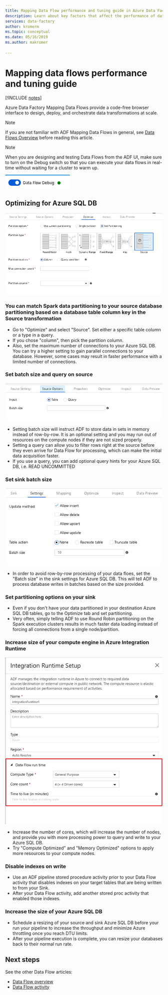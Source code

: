 ```yaml
---
title: Mapping Data Flow performance and tuning guide in Azure Data Factory | Microsoft Docs
description: Learn about key factors that affect the performance of data flows in Azure Data Factory when you use Mapping Data Flows.
services: data-factory
author: kromerm
ms.topic: conceptual
ms.date: 05/16/2019
ms.author: makromer

---
```

# Mapping data flows performance and tuning guide

[!INCLUDE [notes](../../includes/data-factory-data-flow-preview.md)]

Azure Data Factory Mapping Data Flows provide a code-free browser interface to design, deploy, and orchestrate data transformations at scale.

> [!NOTE]
> If you are not familiar with ADF Mapping Data Flows in general, see [Data Flows Overview](concepts-data-flow-overview.md) before reading this article.
>

> [!NOTE]
> When you are designing and testing Data Flows from the ADF UI, make sure to turn on the Debug switch so that you can execute your data flows in real-time without waiting for a cluster to warm up.
>

![Debug Button](media/data-flow/debugb1.png "Debug")

## Optimizing for Azure SQL DB

![Source Part](media/data-flow/sourcepart2.png "Source Part")

### You can match Spark data partitioning to your source database partitioning based on a database table column key in the Source transformation

* Go to "Optimize" and select "Source". Set either a specific table column or a type in a query.
* If you chose "column", then pick the partition column.
* Also, set the maximum number of connections to your Azure SQL DB. You can try a higher setting to gain parallel connections to your database. However, some cases may result in faster performance with a limited number of connections.

### Set batch size and query on source

![Source](media/data-flow/source4.png "Source")

* Setting batch size will instruct ADF to store data in sets in memory instead of row-by-row. It is an optional setting and you may run out of resources on the compute nodes if they are not sized properly.
* Setting a query can allow you to filter rows right at the source before they even arrive for Data Flow for processing, which can make the initial data acquisition faster.
* If you use a query, you can add optional query hints for your Azure SQL DB, i.e. READ UNCOMMITTED

### Set sink batch size

![Sink](media/data-flow/sink4.png "Sink")

* In order to avoid row-by-row processing of your data floes, set the "Batch size" in the sink settings for Azure SQL DB. This will tell ADF to process database writes in batches based on the size provided.

### Set partitioning options on your sink

* Even if you don't have your data partitioned in your destination Azure SQL DB tables, go to the Optimize tab and set partitioning.
* Very often, simply telling ADF to use Round Robin partitioning on the Spark execution clusters results in much faster data loading instead of forcing all connections from a single node/partition.

### Increase size of your compute engine in Azure Integration Runtime

![New IR](media/data-flow/ir-new.png "New IR")

* Increase the number of cores, which will increase the number of nodes, and provide you with more processing power to query and write to your Azure SQL DB.
* Try "Compute Optimized" and "Memory Optimized" options to apply more resources to your compute nodes.

### Disable indexes on write
* Use an ADF pipeline stored procedure activity prior to your Data Flow activity that disables indexes on your target tables that are being written to from your Sink.
* After your Data Flow activity, add another stored proc activity that enabled those indexes.

### Increase the size of your Azure SQL DB
* Schedule a resizing of your source and sink Azure SQL DB before your run your pipeline to increase the throughput and minimize Azure throttling once you reach DTU limits.
* After your pipeline execution is complete, you can resize your databases back to their normal run rate.

## Next steps
See the other Data Flow articles:

- [Data Flow overview](data-flow-overview.md)
- [Data Flow activity ](control-flow-execute-data-flow-activity.md)


